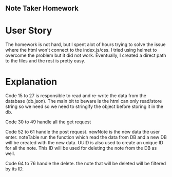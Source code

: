 ## Note Taker Homework

# User Story

The homework is not hard, but I spent alot of hours trying to solve the issue where the html won't connect to the index.js/css. I tried using helmet to overcome the problem but it did not work. Eventually, I created a direct path to the files and the rest is pretty easy.

# Explanation

Code 15 to 27 is responsible to read and re-write the data from the database (db.json). The main bit to beware is the html can only read/store string so we need so we need to stringify the object before storing it in the db.

Code 30 to 49 handle all the get request

Code 52 to 61 handle the post request. newNote is the new data the user enter. noteTable run the function which read the data from DB and a new DB will be created with the new data. UUID is also used to create an unique ID for all the note. This ID will be used for deleting the note from the DB as well.

Code 64 to 76 handle the delete. the note that will be deleted will be filtered by its ID.
